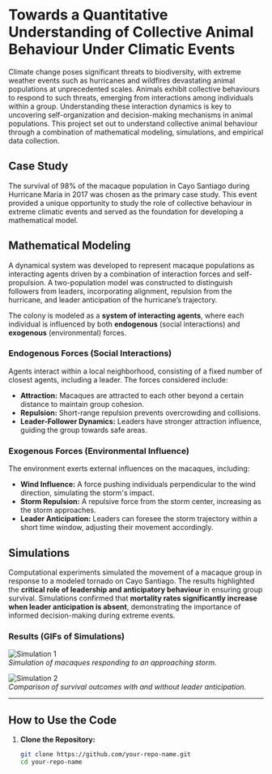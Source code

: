 # Towards a Quantitative Understanding of Collective Animal Behaviour Under Climatic Events

Climate change poses significant threats to biodiversity, with extreme weather events such as hurricanes and wildfires devastating animal populations at unprecedented scales. Animals exhibit collective behaviours to respond to such threats, emerging from interactions among individuals within a group. Understanding these interaction dynamics is key to uncovering self-organization and decision-making mechanisms in animal populations. This project set out to understand collective animal behaviour through a combination of mathematical modeling, simulations, and empirical data collection. 

## Case Study  

The survival of 98% of the macaque population in Cayo Santiago during Hurricane Maria in 2017 was chosen as the primary case study. This event provided a unique opportunity to study the role of collective behaviour in extreme climatic events and served as the foundation for developing a mathematical model.

## Mathematical Modeling  

A dynamical system was developed to represent macaque populations as interacting agents driven by a combination of interaction forces and self-propulsion. A two-population model was constructed to distinguish followers from leaders, incorporating alignment, repulsion from the hurricane, and leader anticipation of the hurricane’s trajectory.

The colony is modeled as a **system of interacting agents**, where each individual is influenced by both **endogenous** (social interactions) and **exogenous** (environmental) forces.

### **Endogenous Forces (Social Interactions)**  
Agents interact within a local neighborhood, consisting of a fixed number of closest agents, including a leader. The forces considered include:  

- **Attraction:** Macaques are attracted to each other beyond a certain distance to maintain group cohesion.  
- **Repulsion:** Short-range repulsion prevents overcrowding and collisions.  
- **Leader-Follower Dynamics:** Leaders have stronger attraction influence, guiding the group towards safe areas.  

### **Exogenous Forces (Environmental Influence)**  
The environment exerts external influences on the macaques, including:  

- **Wind Influence:** A force pushing individuals perpendicular to the wind direction, simulating the storm's impact.  
- **Storm Repulsion:** A repulsive force from the storm center, increasing as the storm approaches.  
- **Leader Anticipation:** Leaders can foresee the storm trajectory within a short time window, adjusting their movement accordingly.  

## Simulations  

Computational experiments simulated the movement of a macaque group in response to a modeled tornado on Cayo Santiago. The results highlighted the **critical role of leadership and anticipatory behaviour** in ensuring group survival. Simulations confirmed that **mortality rates significantly increase when leader anticipation is absent**, demonstrating the importance of informed decision-making during extreme events.  

### **Results (GIFs of Simulations)**  

![Simulation 1](path_to_simulation_1.gif)  
*Simulation of macaques responding to an approaching storm.*  

![Simulation 2](path_to_simulation_2.gif)  
*Comparison of survival outcomes with and without leader anticipation.*  

---

## How to Use the Code  

1. **Clone the Repository:**  
   ```sh
   git clone https://github.com/your-repo-name.git
   cd your-repo-name
